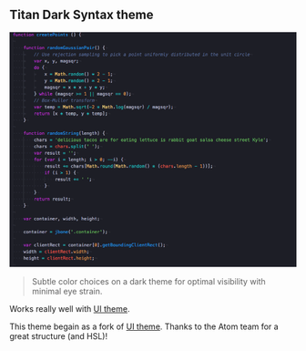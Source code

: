 ## Titan Dark Syntax theme

![titan-dark-syntax](https://raw.githubusercontent.com/chrisgonzalez/titan-dark-syntax/image/sample.png)

> Subtle color choices on a dark theme for optimal visibility with minimal eye strain.

Works really well with [UI theme](https://atom.io/themes/one-dark-ui).

This theme begain as a fork of [UI theme](https://atom.io/themes/one-dark-syntax). Thanks to the Atom team for a great structure (and HSL)!

